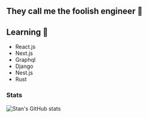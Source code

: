 ## They call me the foolish engineer 👋

 ## Learning 🌱
- React.js
- Next.js
- Graphql
- Django
- Nest.js 
- Rust

### Stats
![Stan's GitHub stats](https://github-readme-stats.vercel.app/api?username=stanley355&count_private=true&show_icons=true&theme=radical)


<!--
**stanley355/stanley355** is a ✨ _special_ ✨ repository because its `README.md` (this file) appears on your GitHub profile.

Here are some ideas to get you started:

- 🔭 I’m currently working on ...
- 🌱 I’m currently learning ...
- 👯 I’m looking to collaborate on ...
- 🤔 I’m looking for help with ...
- 💬 Ask me about ...
- 📫 How to reach me: ...
- 😄 Pronouns: ...
- ⚡ Fun fact: ...
-->


